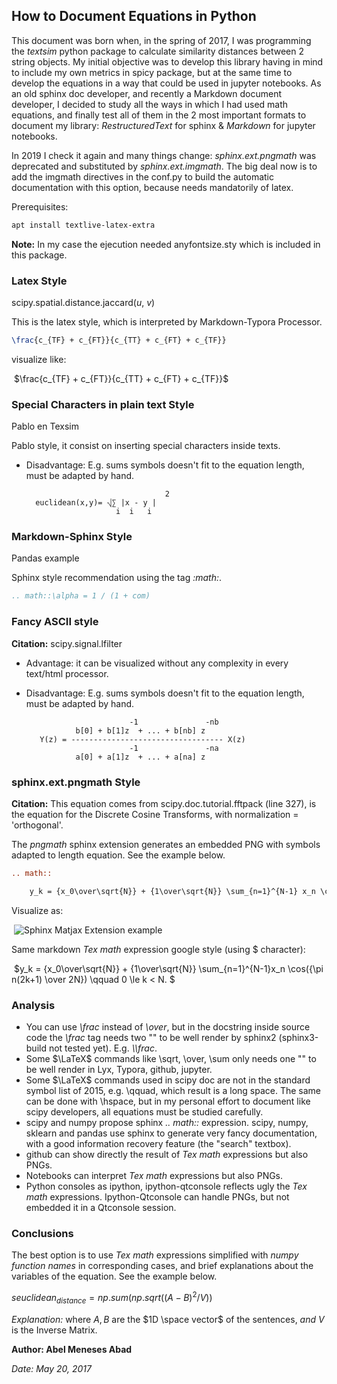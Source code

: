 ## How to Document Equations in Python

This document was born when, in the spring of 2017, I was programming the *textsim* python package to calculate similarity distances between 2 string objects. My initial objective was to develop this library having in mind to include my own metrics in spicy package, but at the same time to develop the equations in a way that could be used in jupyter notebooks. As an old sphinx doc developer, and recently a Markdown document developer, I decided to study all the ways in which I had used math equations, and finally test all of them in the 2 most important formats to document my library: *RestructuredText* for sphinx & *Markdown* for jupyter notebooks.

In 2019 I check it again and many things change:
_sphinx.ext.pngmath_ was deprecated and substituted by _sphinx.ext.imgmath_. The big deal now is to add the imgmath directives in the conf.py to build the automatic documentation with this option, because needs mandatorily of latex.

Prerequisites:
```bash
apt install textlive-latex-extra
```

__Note:__ In my case the ejecution needed anyfontsize.sty which is included in this package.

### Latex Style

scipy.spatial.distance.jaccard(*u*, *v*)

This is the latex style, which is interpreted by Markdown-Typora Processor. 

```latex
\frac{c_{TF} + c_{FT}}{c_{TT} + c_{FT} + c_{TF}}
```

visualize like:

​			$\frac{c_{TF} + c_{FT}}{c_{TT} + c_{FT} + c_{TF}}$

### Special Characters in plain text Style

Pablo en Texsim

Pablo style, it consist on inserting special characters inside texts.

* Disadvantage: E.g. sums symbols doesn't fit to the equation length, must be adapted by hand.    

                                     2
        euclidean(x,y)= ⎷∑ |x - y |
                          i  i   i

### Markdown-Sphinx Style

Pandas example

Sphinx style recommendation using the tag *:math:*. 

```reStructuredText
.. math::\alpha = 1 / (1 + com)
```

### Fancy ASCII style

**Citation:** scipy.signal.lfilter

* Advantage: it can be visualized without any complexity in every text/html processor.
* Disadvantage: E.g. sums symbols doesn't fit to the equation length, must be adapted by hand.    

                             -1               -nb
                 b[0] + b[1]z  + ... + b[nb] z
         Y(z) = ---------------------------------- X(z)
                             -1               -na
                 a[0] + a[1]z  + ... + a[na] z

### sphinx.ext.pngmath Style

**Citation:** This equation comes from scipy.doc.tutorial.fftpack (line 327), is the equation for the Discrete Cosine Transforms, with normalization = 'orthogonal'.

The *pngmath* sphinx extension generates an embedded PNG with symbols adapted to length equation. See the example below. 

```reStructuredText
.. math::

    y_k = {x_0\over\sqrt{N}} + {1\over\sqrt{N}} \sum_{n=1}^{N-1} x_n \cos\left({\pi n(2k+1) \over 2N}\right) \qquad 0 \le k < N.
```

Visualize as:

​							![Sphinx Matjax Extension example](matjax_png_equation.png)

Same markdown *Tex math* expression google style (using $ character):

​								$y_k = {x_0\over\sqrt{N}} + {1\over\sqrt{N}} \sum_{n=1}^{N-1}x_n \cos({\pi n(2k+1) \over 2N}) \qquad 0 \le k < N. $




### Analysis

* You can use *\frac* instead of *\over*, but in the docstring inside source code the *\frac* tag needs two "\" to be well render by sphinx2 (sphinx3-build not tested yet). E.g. *\\\frac*. 
* Some $\LaTeX$ commands like \sqrt, \over, \sum only needs one "\" to be well render in Lyx, Typora, github, jupyter.
* Some $\LaTeX$ commands used in scipy doc are not in the standard symbol list of 2015, e.g. \qquad, which result is a long space. The same can be done with \hspace, but in my personal effort to document like scipy developers, all equations must be studied carefully.
* scipy and numpy propose sphinx *.. math::* expression. scipy, numpy, sklearn and pandas use sphinx to generate very fancy documentation, with a good information recovery feature (the "search" textbox).
* github can show directly the result of *Tex math* expressions but also PNGs.
* Notebooks can interpret *Tex math* expressions but also PNGs.
* Python consoles as ipython, ipython-qtconsole reflects ugly the *Tex math* expressions. Ipython-Qtconsole can handle PNGs, but not embedded it in a Qtconsole session.

### Conclusions

The best option is to use *Tex math* expressions simplified with *numpy function names* in corresponding cases, and brief explanations about the variables of the equation. See the example below.

$seuclidean_{distance} = np.sum(np.sqrt((A - B)^2 / V))$

*Explanation:* where $A,B$ are the $1D \space vector$ of the sentences, $and$ $V$ is the Inverse Matrix.



**Author: Abel Meneses Abad**

*Date: May 20, 2017*

